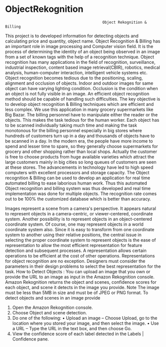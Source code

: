# ObjectRekognition

                                                Object Rekognition & Billing
This project is to developed  information for detecting objects and calculating price and quantity, object name.
Object Recognition & Billing has an important role in image processing and Computer vision field. It is the process of determining the identity of an object being observed in an image from a set of known tags with the help of a recognition technique. Object recognition has many applications in the field of recognition, surveillance, industrial inspection, content based image retrieval(CBIR), robotics, medical analysis, human-computer interaction, intelligent vehicle systems etc. Object recognition becomes tedious due to the positioning, scaling, alignment and occlusion of objects. Indoor and outdoor images for same object can have varying lighting condition. Occlusion is the condition when an object is not fully visible in an image. An efficient object recognition method should be capable of handling such difficulties. The key objective is to develop object recognition  & Billing techniques which are efficient and less complex.
We use this application in many grocery supermarkets like Big Bazar. The billing personnel have to manipulate either the reader or the objects. This makes the task tedious for the human worker. Each object has to be scanned individually taking much time and making the task monotonous for the billing personnel especially in big stores where hundreds of customers
turn up in a day and thousands of objects have to be scanned in a day. In the modern era, the people have more income to spend and lesser time to spare, so they generally choose supermarkets for grocery and other shopping rather than local shops. Actually the customer is free to choose products from huge available varieties which attract the large customers mainly in big cities so long queues of customers are seen at these stores.  The advancements in technology have led to high speed computers with excellent processors and storage
capacity. The Object recognition & Billing can be used to develop an application for real time
automated billing to ease laborious human work. 
Thus this automated Object recognition and billing  system was thus developed and real time implementation was done for multiple objects. The recognition rate comes out to be 100% the customized database which is better than accuracy.

Images represent a scene from a camera's perspective. It appears natural to represent objects in a camera-centric, or viewer-centered, coordinate system. Another possibility is to represent objects in an object-centered coordinate system. Of course, one may represent objects in a world coordinate system also. Since it is easy to transform from one coordinate system to another using their relative positions, the central issue in selecting the proper coordinate system to represent objects is the ease of representation to allow the most efficient representation for feature detection and subsequent processes. 
A representation allows certain operations to be efficient at the cost of other operations. Representations for object recognition are no exception. Designers must consider the parameters in their design problems to select the best representation for the task. 
How to Detect Objects :
You can upload an image that you own or provide the URL to an image as input in the Amazon Rekognition console. Amazon Rekognition returns the object and scenes, confidence scores for each object, and scene it detects in the image you provide.
Note
The image must be less than 5MB in size and must be of JPEG or PNG format.
To detect objects and scenes in an image  provide
1.	Open the Amazon Rekognition console.
2.	Choose Object and scene detection.
3.	Do one of the following:
•	Upload an image – Choose Upload, go to the location where you stored your image, and then select the image.
•	Use a URL – Type the URL in the text box, and then choose Go.
4.	View the confidence score of each label detected in the Labels | Confidence pane.




 

